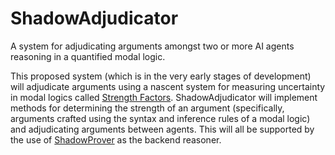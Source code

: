 # ShadowAdjudicator
A system for adjudicating arguments amongst two or more AI agents reasoning in a quantified modal logic.

This proposed system (which is in the very early stages of development) will adjudicate arguments using a nascent system for measuring uncertainty in modal logics called [Strength Factors](https://arxiv.org/pdf/1705.10726.pdf). ShadowAdjudicator will implement methods for determining the strength of an argument (specifically, arguments crafted using the syntax and inference rules of a modal logic) and adjudicating arguments between agents. This will all be supported by the use of [ShadowProver](https://github.com/naveensundarg/prover) as the backend reasoner.
